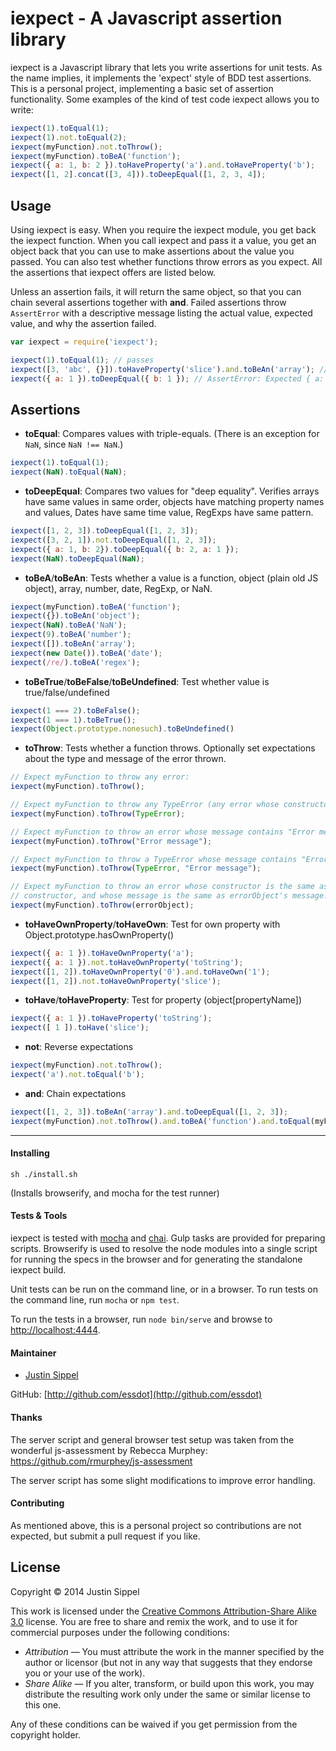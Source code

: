 # iexpect - A Javascript assertion library

iexpect is a Javascript library that lets you write assertions for unit tests. As the name implies, it implements the 'expect' style of BDD test assertions. This is a personal project, implementing a basic set of assertion functionality. Some examples of the kind of test code iexpect allows you to write: 
```javascript
iexpect(1).toEqual(1);
iexpect(1).not.toEqual(2);
iexpect(myFunction).not.toThrow();
iexpect(myFunction).toBeA('function');
iexpect({ a: 1, b: 2 }).toHaveProperty('a').and.toHaveProperty('b');
iexpect([1, 2].concat([3, 4])).toDeepEqual([1, 2, 3, 4]);
```

## Usage

Using iexpect is easy. When you require the iexpect module, you get back the iexpect function. When you call iexpect and pass it a value, you get an object back that you can use to make assertions about the value you passed. You can also test whether functions throw errors as you expect. All the assertions that iexpect offers are listed below.

Unless an assertion fails, it will return the same object, so that you can chain several assertions together with **and**. Failed assertions throw `AssertError` with a descriptive message listing the actual value, expected value, and why the assertion failed.

```javascript
var iexpect = require('iexpect');

iexpect(1).toEqual(1); // passes
iexpect([3, 'abc', {}]).toHaveProperty('slice').and.toBeAn('array'); // passes
iexpect({ a: 1 }).toDeepEqual({ b: 1 }); // AssertError: Expected { a: 1 } to deeply equal { b: 1 }
```

## Assertions

* **toEqual**: Compares values with triple-equals. (There is an exception for `NaN`, since `NaN !== NaN`.)
```javascript
iexpect(1).toEqual(1);
iexpect(NaN).toEqual(NaN);
```
* **toDeepEqual**: Compares two values for "deep equality". Verifies arrays have same values in same order, objects have matching property names and values, Dates have same time value, RegExps have same pattern.
```javascript
iexpect([1, 2, 3]).toDeepEqual([1, 2, 3]);
iexpect([3, 2, 1]).not.toDeepEqual([1, 2, 3]);
iexpect({ a: 1, b: 2}).toDeepEqual({ b: 2, a: 1 });
iexpect(NaN).toDeepEqual(NaN);
```
* **toBeA**/**toBeAn**: Tests whether a value is a function, object (plain old JS object), array, number, date, RegExp, or NaN.
```javascript
iexpect(myFunction).toBeA('function');
iexpect({}).toBeAn('object');
iexpect(NaN).toBeA('NaN');
iexpect(9).toBeA('number');
iexpect([]).toBeAn('array');
iexpect(new Date()).toBeA('date');
iexpect(/re/).toBeA('regex');
```
* **toBeTrue**/**toBeFalse**/**toBeUndefined**: Test whether value is true/false/undefined
```javascript
iexpect(1 === 2).toBeFalse();
iexpect(1 === 1).toBeTrue();
iexpect(Object.prototype.nonesuch).toBeUndefined()
```
* **toThrow**: Tests whether a function throws. Optionally set expectations about the type and message of the error thrown.
```javascript
// Expect myFunction to throw any error:  
iexpect(myFunction).toThrow();

// Expect myFunction to throw any TypeError (any error whose constructor is TypeError):  
iexpect(myFunction).toThrow(TypeError);

// Expect myFunction to throw an error whose message contains "Error message":  
iexpect(myFunction).toThrow("Error message");

// Expect myFunction to throw a TypeError whose message contains "Error message':  
iexpect(myFunction).toThrow(TypeError, "Error message");

// Expect myFunction to throw an error whose constructor is the same as errorObject's 
// constructor, and whose message is the same as errorObject's message:  
iexpect(myFunction).toThrow(errorObject);
```
* **toHaveOwnProperty**/**toHaveOwn**: Test for own property with Object.prototype.hasOwnProperty()
```javascript
iexpect({ a: 1 }).toHaveOwnProperty('a');
iexpect({ a: 1 }).not.toHaveOwnProperty('toString');
iexpect([1, 2]).toHaveOwnProperty('0').and.toHaveOwn('1');
iexpect([1, 2]).not.toHaveOwnProperty('slice');
```
* **toHave**/**toHaveProperty**: Test for property (object[propertyName])
```javascript
iexpect({ a: 1 }).toHaveProperty('toString');
iexpect([ 1 ]).toHave('slice');
```
* **not**: Reverse expectations 
```javascript
iexpect(myFunction).not.toThrow();
iexpect('a').not.toEqual('b');
```
* **and**: Chain expectations
```javascript
iexpect([1, 2, 3]).toBeAn('array').and.toDeepEqual([1, 2, 3]);
iexpect(myFunction).not.toThrow().and.toBeA('function').and.toEqual(myFunction);
```

___


#### Installing

    sh ./install.sh

(Installs browserify, and mocha for the test runner)

#### Tests & Tools

iexpect is tested with [mocha](http://visionmedia.github.io/mocha/) and [chai](http://chaijs.com/). Gulp tasks are provided for preparing scripts. Browserify is used to resolve the node modules into a single script for running the specs in the browser and for generating the standalone iexpect build.

Unit tests can be run on the command line, or in a browser. To run tests on the command line, run `mocha` or `npm test`.

To run the tests in a browser, run `node bin/serve` and browse to [http://localhost:4444](http://localhost:4444).

#### Maintainer

* [Justin Sippel](mailto:justin@sippel.com) 

GitHub: [http://github.com/essdot](http://github.com/essdot)


#### Thanks

The server script and general browser test setup was taken from the wonderful js-assessment by Rebecca Murphey: https://github.com/rmurphey/js-assessment

The server script has some slight modifications to improve error handling.


#### Contributing

As mentioned above, this is a personal project so contributions are not expected, but submit a pull request if you like.


## License

Copyright &copy; 2014 Justin Sippel

This work is licensed under the [Creative Commons Attribution-Share Alike 3.0](http://creativecommons.org/licenses/by-sa/3.0/)
license. You are free to share and remix the work, and to use it for commercial
purposes under the following conditions:

- *Attribution* — You must attribute the work in the manner specified by the
  author or licensor (but not in any way that suggests that they endorse you or
  your use of the work).
- *Share Alike* — If you alter, transform, or build upon this work, you may
  distribute the resulting work only under the same or similar license to this
  one.

Any of these conditions can be waived if you get permission from the copyright
holder.
